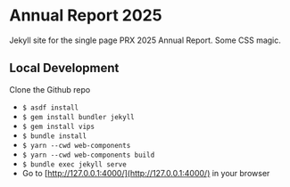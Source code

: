 # Annual Report 2025
Jekyll site for the single page PRX 2025 Annual Report. Some CSS magic.

## Local Development

Clone the Github repo
* `$ asdf install`
* `$ gem install bundler jekyll`
* `$ gem install vips`
* `$ bundle install`
* `$ yarn --cwd web-components`
* `$ yarn --cwd web-components build`
* `$ bundle exec jekyll serve`
* Go to [http://127.0.0.1:4000/](http://127.0.0.1:4000/) in your browser
